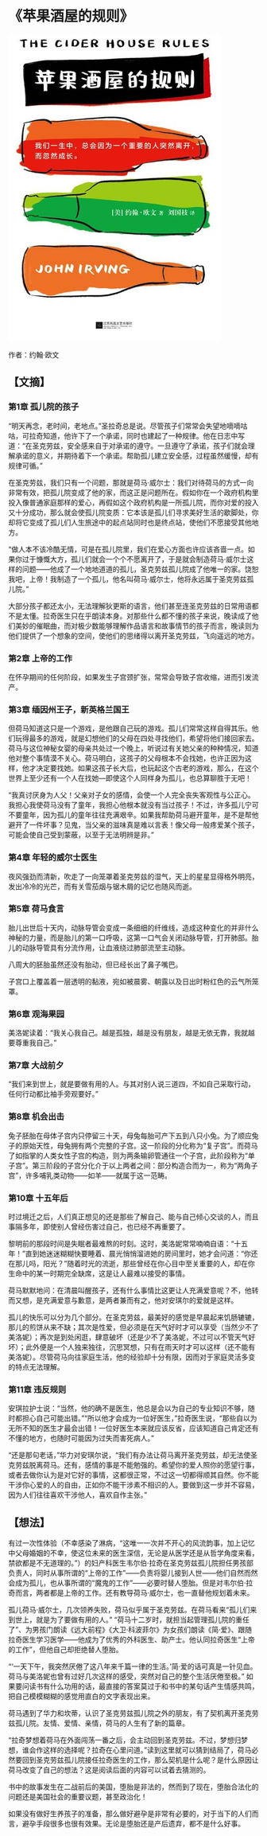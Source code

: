 # 《苹果酒屋的规则》

![](./images/20250720175423.jpg)

作者：约翰·欧文

## 【文摘】

### 第1章 孤儿院的孩子

“明天再念，老时间，老地点。”圣拉奇总是说。尽管孩子们常常会失望地嘀嘀咕咕，可拉奇知道，他许下了一个承诺，同时也建起了一种规律。他在日志中写道：“在圣克劳兹，安全感来自于对承诺的遵守。一旦遵守了承诺，孩子们就会理解承诺的意义，并期待着下一个承诺。帮助孤儿建立安全感，过程虽然缓慢，却有规律可循。”

在圣克劳兹，我们只有一个问题，那就是荷马·威尔士：我们对待荷马的方式一向非常有效，把孤儿院变成了他的家，而这正是问题所在。假如你在一个政府机构里投入像普通家庭那样的爱心，再假如这个政府机构是一所孤儿院，而你对爱的投入又十分成功，那么就会使孤儿院变质：它本该是孤儿们寻求美好生活的歇脚处，你却将它变成了孤儿们人生旅途中的起点站同时也是终点站，使他们不愿接受其他地方。

“做人本不该冷酷无情，可是在孤儿院里，我们在爱心方面也许应该吝啬一点。如果你过于慷慨大方，孤儿们就会一个个不愿离开了，于是就会制造荷马·威尔士这样的问题——他成了一个地地道道的孤儿，圣克劳兹孤儿院成了他唯一的家。饶恕我吧，上帝！我制造了一个孤儿，他名叫荷马·威尔士，他将永远属于圣克劳兹孤儿院。”

大部分孩子都还太小，无法理解狄更斯的语言，他们甚至连圣克劳兹的日常用语都不是太懂。拉奇医生只在乎朗读本身。对那些什么都不懂的孩子来说，晚读成了他们美妙的催眠曲，而对极少数能够理解作品语言和故事情节的孩子而言，晚读则为他们提供了一个想象的空间，使他们的思绪得以离开圣克劳兹，飞向遥远的地方。

### 第2章 上帝的工作

在怀孕期间的任何阶段，如果发生子宫颈扩张，常常会导致子宫收缩，进而引发流产。

### 第3章 缅因州王子，新英格兰国王

但荷马知道这只是一个游戏，是他跟自己玩的游戏。孤儿们常常这样自得其乐。他们玩得最多的游戏，就是幻想他们的父母在四处寻找他们，希望将他们接回家去。荷马与这位神秘女婴的母亲共处过一个晚上，听说过有关她父亲的种种情况，知道他对整个事情漠不关心。荷马明白，这孩子的父母根本不会找她，也许正因为这样，他才决定要找她。如果这孩子长大后，也玩起这个古老的游戏，那么，在这个世界上至少还有一个人在找她—即使这个人同样身为孤儿，也总算聊胜于无吧！

“我真讨厌身为人父！父亲对子女的感情，会使一个人完全丧失客观性与公正心。我担心我使荷马没有了童年，我担心他根本就没有当过孩子！不过，许多孤儿宁可不要童年，因为孤儿的童年往往充满艰辛。如果我帮助荷马避开童年，是不是帮他避开了一件坏事？见鬼，当父亲的滋味真是难以言表！像父母一般疼爱某个孩子，可能会使自己受到蒙蔽，以至于无法明辨是非。”

### 第4章 年轻的威尔士医生

夜风强劲而清新，吹走了一向笼罩着圣克劳兹的湿气，天上的星星显得格外明亮，发出冷冷的光芒，而有关雪茄烟与锯木屑的记忆也随风而逝。

### 第5章 荷马食言

胎儿出世后十天内，动脉导管会变成一条细细的纤维线，造成这种变化的并非什么神秘的力量，而是胎儿的第一口呼吸，这第一口气会关闭动脉导管，打开肺部。胎儿的动脉导管具有分流作用，让血液绕过肺部流至主动脉。

八周大的胚胎虽然还没有胎动，但已经长出了鼻子嘴巴。

子宫口上覆盖着一层透明的黏液，宛如被晨雾、朝露以及日出时粉红色的云气所笼罩。

### 第6章 观海果园

美洛妮读着：“我关心我自己。越是孤独，越是没有朋友，越是无依无靠，我就越要尊重我自己。”

### 第7章 大战前夕

“我们来到世上，就是要做有用的人。与其对别人说三道四，不如自己采取行动，任何行动都比袖手旁观要好。”

### 第8章 机会出击

兔子胚胎在母体子宫内只停留三十天，母兔每胎可产下五到八只小兔。为了顺应兔子的原始天性，母兔拥有两个完整的子宫。这一阶段的分化称为“复子宫”。而荷马了如指掌的人类女性子宫的构造，则为两条输卵管通往一个子宫，此阶段称为“单子宫”。第三阶段的子宫分化介于以上两者之间：部分构造合而为一，称为“两角子宫”，许多哺乳类动物——如羊——就属于这一范畴。

### 第10章 十五年后

时过境迁之后，人们真正想见的还是那些了解自己、能与自己倾心交谈的人，而且事隔多年，即使别人曾经伤害过自己，也已经不再重要了。

黎明前的那段时间是失眠者最难熬的时刻。这时，美洛妮常常喃喃自语：“十五年！”直到她迷迷糊糊快要睡着、晨光悄悄溜进她的房间里时，她才会问道：“你还在那儿吗，阳光？”随着时光的流逝，那些曾经在你心目中至关重要的人，却在你生命中的某一时期完全缺席，这是让人最难以接受的事情。

荷马默默地问：在清晨叫醒孩子，还有什么事情比这更让人充满爱意呢？不，他转而又想，是充满爱意与歉意，是两者兼而有之，他对安琪尔的爱就是这样。

孤儿的快乐可以分为几个部分。在圣克劳兹，最美好的感觉是早晨起来饥肠辘辘，那儿的煎饼从来不缺；其次是性爱，但必须是在天气好时才可以享受（当然少不了美洛妮）；再次是到处闲逛，肆意破坏（还是少不了美洛妮，不过可以不管天气好坏）；此外便是一个人独来独往，沉思冥想，只有在雨天时才可以这样（还不能有美洛妮）。尽管荷马向往家庭生活，他的经验却十分有限，因而对于家庭灵活多变的特点无法理解。

### 第11章 违反规则

安琪拉护士说：“当然，他的确不是医生，他总是会以为自己的专业知识不够，随时都担心自己可能出错。”“所以他才会成为一位好医生，”拉奇医生说，“那些自以为无所不知的医生才最会出错！一位好医生本来就应该反省，应该知道自己肯定还有不懂的地方，也随时可能因为过失而害死病人。”

“还是那句老话，”华力对安琪尔说，“我们有办法让荷马离开圣克劳兹，却无法使圣克劳兹脱离荷马。还有，感情的事是不能勉强的。希望你的爱人照你的愿望行事，或者去做你认为是对它好的事情，这都很正常，不过这一切都得顺其自然。你不能干涉你心爱的人的自由，正如你不能干涉素不相识的人。要做到这一步并不容易，因为人们往往喜欢干涉他人，喜欢自作主张。”

## 【想法】

有过一次性体验（不幸感染了淋病，“这唯一一次并不开心的风流韵事，加上记忆中父母婚姻的不幸，使这位未来的医生深信，无论是从医学还是从哲学角度来看，禁欲都是不无道理的。”）的妇产科医生韦尔伯·拉奇在圣克劳兹孤儿院担任男孩部负责人，同时从事所谓的“上帝的工作”——负责将婴儿接到人世——他们自然而然会成为孤儿，也从事所谓的“魔鬼的工作”——必要时替人堕胎。但是对韦尔伯·拉奇而言，两者都是上帝的工作。还有教导荷马·威尔士，也一直替他规划着未来。

孤儿荷马·威尔士，几次领养失败，荷马似乎属于圣克劳兹。在荷马看来“孤儿们来到世上，就是为了要做有用的人。” “荷马十二岁时，就担当起管理孤儿院的重任了”、为男孩门朗读《远大前程》《大卫·科波菲尔》为女孩们朗读《简·爱》、跟随拉奇医生学习医学——他成为了优秀的外科医生、助产士。他认同拉奇医生“上帝的工作”，但他自己却拒绝替人堕胎。

“‘一天下午，我突然厌倦了这八年来千篇一律的生活。’​简·爱的话可真是一针见血。荷马与美洛妮也曾有过好几次这样的感受，突然对自己的整个生活厌倦至极。” 如果要问读书有什么功用的话，最直接的答案莫过于和书中的某句话产生情感共鸣，把自己模模糊糊的感觉用直白的文字表现出来。

荷马遇到了华力和坎蒂，认识了圣克劳兹孤儿院之外的朋友，有了契机离开圣克劳兹孤儿院。友情、爱情、亲情，荷马的人生有了新的篇章。

“拉奇梦想着荷马在外面闯荡一番之后，会主动回到圣克劳兹。不过，梦想归梦想，谁会作这样的选择呢？拉奇在心里问道。”读到这里就可以猜到结局了，荷马必然要回到圣克劳兹孤儿院接任拉奇医生的工作，那么契机是什么呢？是什么原因让荷马改变了自己的想法？这是阅读后面的内容可以试着去猜测的。

书中的故事发生在二战前后的美国，堕胎是非法的，然而到了现在，堕胎合法化的问题还是美国社会的重要议题，甚至政治化！

如果没有做好生养孩子的准备，那么做好避孕是非常有必要的，对于当下的人们而言，避孕手段很多也很有效果。无论是堕胎还是产后遗弃，都不是什么好事。